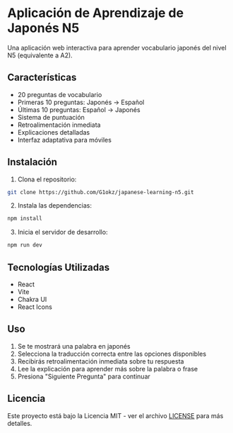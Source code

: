 # Aplicación de Aprendizaje de Japonés N5

Una aplicación web interactiva para aprender vocabulario japonés del nivel N5 (equivalente a A2).

## Características

- 20 preguntas de vocabulario
- Primeras 10 preguntas: Japonés → Español
- Últimas 10 preguntas: Español → Japonés
- Sistema de puntuación
- Retroalimentación inmediata
- Explicaciones detalladas
- Interfaz adaptativa para móviles

## Instalación

1. Clona el repositorio:
```bash
git clone https://github.com/G1okz/japanese-learning-n5.git
```

2. Instala las dependencias:
```bash
npm install
```

3. Inicia el servidor de desarrollo:
```bash
npm run dev
```

## Tecnologías Utilizadas

- React
- Vite
- Chakra UI
- React Icons

## Uso

1. Se te mostrará una palabra en japonés
2. Selecciona la traducción correcta entre las opciones disponibles
3. Recibirás retroalimentación inmediata sobre tu respuesta
4. Lee la explicación para aprender más sobre la palabra o frase
5. Presiona "Siguiente Pregunta" para continuar

## Licencia

Este proyecto está bajo la Licencia MIT - ver el archivo [LICENSE](LICENSE) para más detalles.

